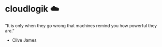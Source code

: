 # cloudlogik ☁️ 

“It is only when they go wrong that machines remind you how powerful they are.”
- Clive James

<!---
cloudlogik/cloudlogik is a ✨ special ✨ repository because its `README.md` (this file) appears on your GitHub profile.
You can click the Preview link to take a look at your changes.
--->
